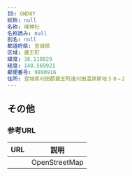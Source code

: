 ```yaml
---
ID: GND8Y
総称: null
名称: 峰神社
名称読み: null
別名: null
都道府県: 宮城県
区域: 蔵王町
緯度: 38.118029
経度: 140.569921
郵便番号: 9890916
住所: 宮城県刈田郡蔵王町遠刈田温泉新地３８−２
---
```


## その他

### 参考URL

| URL | 説明          |
| --- | ------------- |
|     | OpenStreetMap |
